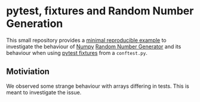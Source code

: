 # pytest, fixtures and Random Number Generation

This small repository provides a [minimal reproducible
example](https://stackoverflow.com/help/minimal-reproducible-example) to investigate the behaviour of
[Numpy](https://numpy.org/) [Random Number Generator](https://numpy.org/doc/stable/reference/random/generator.html) and
its behaviour when using [pytest fixtures](https://docs.pytest.org/en/7.2.x/explanation/fixtures.html) from a
`conftest.py`.

## Motiviation

We observed some strange behaviour with arrays differing in tests. This is meant to investigate the issue.
